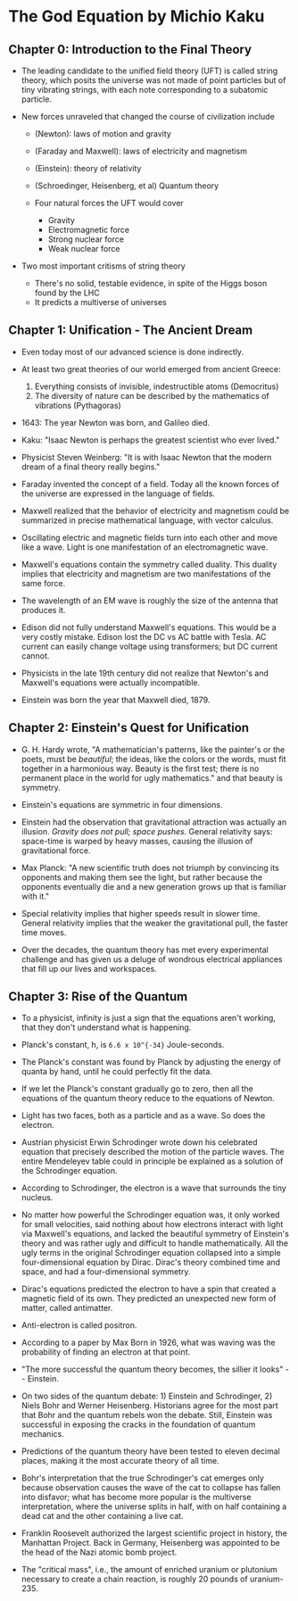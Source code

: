 # The God Equation by Michio Kaku

## Chapter 0: Introduction to the Final Theory

- The leading candidate to the unified field theory (UFT) is called
string theory, which posits the universe was not made of point particles
but of tiny vibrating strings, with each note corresponding to a
subatomic particle.

- New forces unraveled that changed the course of civilization include

  - (Newton): laws of motion and gravity
  - (Faraday and Maxwell): laws of electricity and magnetism
  - (Einstein): theory of relativity
  - (Schroedinger, Heisenberg, et al) Quantum theory

  - Four natural forces the UFT would cover

    - Gravity
    - Electromagnetic force
    - Strong nuclear force
    - Weak nuclear force

- Two most important critisms of string theory

  - There's no solid, testable evidence, in spite of the Higgs boson
  found by the LHC
  - It predicts a multiverse of universes

## Chapter 1: Unification - The Ancient Dream

- Even today most of our advanced science is done indirectly.

- At least two great theories of our world emerged from ancient Greece:

  1. Everything consists of invisible, indestructible atoms (Democritus)
  2. The diversity of nature can be described by the mathematics of
  vibrations (Pythagoras)

- 1643: The year Newton was born, and Galileo died.

- Kaku: "Isaac Newton is perhaps the greatest scientist who ever lived."

- Physicist Steven Weinberg: "It is with Isaac Newton that the modern
dream of a final theory really begins."

- Faraday invented the concept of a field. Today all the known forces of
the universe are expressed in the language of fields.

- Maxwell realized that the behavior of electricity and magnetism could be summarized in precise mathematical language, with vector calculus.

- Oscillating electric and magnetic fields turn into each other and move
like a wave. Light is one manifestation of an electromagnetic wave.

- Maxwell's equations contain the symmetry called duality. This duality
implies that electricity and magnetism are two manifestations of the
same force.

- The wavelength of an EM wave is roughly the size of the antenna that
produces it.

- Edison did not fully understand Maxwell's equations. This would be a
very costly mistake. Edison lost the DC vs AC battle with Tesla. AC
current can easily change voltage using transformers; but DC current
cannot.

- Physicists in the late 19th century did not realize that Newton's and
Maxwell's equations were actually incompatible.

- Einstein was born the year that Maxwell died, 1879.

## Chapter 2: Einstein's Quest for Unification

- G. H. Hardy wrote, "A mathematician's patterns, like the painter's or the
poets, must be *beautiful*; the ideas, like the colors or the words, must fit
together in a harmonious way. Beauty is the first test; there is no permanent
place in the world for ugly mathematics." and that beauty is symmetry.

- Einstein's equations are symmetric in four dimensions.

- Einstein had the observation that gravitational attraction was actually an
illusion. *Gravity does not pull; space pushes.* General relativity says:
space-time is warped by heavy masses, causing the illusion of gravitational
force.

- Max Planck: "A new scientific truth does not triumph by convincing its
opponents and making them see the light, but rather because the opponents
eventually die and a new generation grows up that is familiar with it."

- Special relativity implies that higher speeds result in slower time. General
relativity implies that the weaker the gravitational pull, the faster time
moves.

- Over the decades, the quantum theory has met every experimental challenge and
has given us a deluge of wondrous electrical appliances that fill up our lives
and workspaces.

## Chapter 3: Rise of the Quantum

- To a physicist, infinity is just a sign that the equations aren't
working, that they don't understand what is happening.

- Planck's constant, h, is `6.6 x 10^{-34}` Joule-seconds.

- The Planck's constant was found by Planck by adjusting the energy of
quanta by hand, until he could perfectly fit the data.

- If we let the Planck's constant gradually go to zero, then all the
equations of the quantum theory reduce to the equations of Newton.

- Light has two faces, both as a particle and as a wave. So does the
electron.

- Austrian physicist Erwin Schrodinger wrote down his celebrated
equation that precisely described the motion of the particle waves. The
entire Mendeleyev table could in principle be explained as a solution of
the Schrodinger equation.

- According to Schrodinger, the electron is a wave that surrounds the
tiny nucleus.

- No matter how powerful the Schrodinger equation was, it only worked
for small velocities, said nothing about how electrons interact with
light via Maxwell's equations, and lacked the beautiful symmetry of
Einstein's theory and was rather ugly and difficult to handle
mathematically. All the ugly terms in the original Schrodinger equation
collapsed into a simple four-dimensional equation by Dirac. Dirac's
theory combined time and space, and had a four-dimensional symmetry.

- Dirac's equations predicted the electron to have a spin that created a
magnetic field of its own. They predicted an unexpected new form of
matter, called antimatter.

- Anti-electron is called positron.

- According to a paper by Max Born in 1926, what was waving was the
probability of finding an electron at that point.

- "The more successful the quantum theory becomes, the sillier it looks"
-- Einstein.

- On two sides of the quantum debate: 1) Einstein and Schrodinger, 2)
Niels Bohr and Werner Heisenberg. Historians agree for the most part
that Bohr and the quantum rebels won the debate. Still, Einstein was
successful in exposing the cracks in the foundation of quantum
mechanics.

- Predictions of the quantum theory have been tested to eleven decimal
places, making it the most accurate theory of all time.

- Bohr's interpretation that the true Schrodinger's cat emerges only
because observation causes the wave of the cat to collapse has fallen
into disfavor; what has become more popular is the multiverse
interpretation, where the universe splits in half, with on half
containing a dead cat and the other containing a live cat.

- Franklin Roosevelt authorized the largest scientific project in
history, the Manhattan Project. Back in Germany, Heisenberg was
appointed to be the head of the Nazi atomic bomb project.

- The "critical mass", i.e., the amount of enriched uranium or plutonium
necessary to create a chain reaction, is roughly 20 pounds of
uranium-235.
